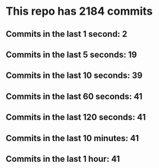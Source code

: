 # This repo has 2184 commits

## Commits in the last 1 second: 2
## Commits in the last 5 seconds: 19
## Commits in the last 10 seconds: 39
## Commits in the last 60 seconds: 41
## Commits in the last 120 seconds: 41
## Commits in the last 10 minutes: 41
## Commits in the last 1 hour: 41
